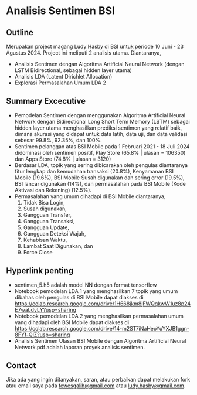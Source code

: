 # Analisis Sentimen BSI 
## Outline 
Merupakan project magang Ludy Hasby di BSI untuk periode 10 Juni - 23 Agustus 2024. Project ini meliputi 2 analisis utama. Diantaranya, 
- Analisis Sentimen dengan Algoritma Artificial Neural Network (dengan LSTM Bidirectional, sebagai hidden layer utama)
- Analisis LDA (Latent Dirichlet Allocation)
- Explorasi Permasalahan Umum LDA 2
## Summary Excecutive
- Pemodelan Sentimen dengan menggunakan Algoritma Artificial Neural Network dengan Bidirectional Long Short Term Memory (LSTM) sebagai hidden layer utama menghasilkan prediksi sentimen yang relatif baik, dimana akurasi yang didapat untuk data latih, data uji, dan data validasi sebesar 99.8%, 92.35%, dan 100%. 
- Sentimen pelanggan atas BSI Mobile pada 1 Februari 2021 - 18 Juli 2024 didominasi oleh sentimen positif, Play Store (65.8% | ulasan = 106350) dan Apps Store (74.8% | ulasan = 3120)
- Berdasar LDA, topik yang sering dibicarakan oleh pengulas diantaranya fitur lengkap dan kemudahan transaksi (20.8%), Kenyamanan BSI Mobile (19.6%), BSI Mobile Susah digunakan dan sering error (19.5%),  BSI lancar digunakan (14%), dan permasalahan pada BSI Mobile (Kode Aktivasi dan Rekening) (12.5%). 
- Permasalahan yang umum dihadapi di BSI Mobile diantaranya,
    1. Tidak Bisa Login, 
    2. Susah digunakan, 
    3. Gangguan Transfer,
    4. Gangguan Transaksi,
    5. Gangguan Update,
    6. Gangguan Deteksi Wajah,
    7. Kehabisan Waktu,
    8. Lambat Saat Digunakan, dan 
    9. Force Close
## Hyperlink penting 
- sentimen_5.h5 adalah model NN dengan format tensorflow 
- Notebook pemodelan LDA 1 yang menghasilkan 7 topik yang umum dibahas oleh pengulas di BSI Mobile dapat diakses di https://colab.research.google.com/drive/1H668jkm8jFWQqkwW1uz8p24E7waLdvLY?usp=sharing
- Notebook pemodelan LDA 2 yang menghasilkan permasalahan umum yang dihadapi oleh BSI Mobile dapat diakses di https://colab.research.google.com/drive/14-m2ST7iNaHeoYuYXJB1ggn-8FYf-QlZ?usp=sharing
- Analisis Sentimen Ulasan BSI Mobile dengan Algoritma Artificial Neural Network.pdf adalah laporan proyek analisis sentimen. 

## Contact 
Jika ada yang ingin ditanyakan, saran, atau perbaikan dapat melakukan fork atau email saya pada fewesgalih@gmail.com atau ludy.hasby@gmail.com. 